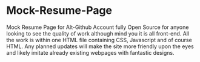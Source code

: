 # Mock-Resume-Page

Mock Resume Page for Alt-Github Account fully Open Source for anyone looking to see the quality of work although mind you it is all front-end. All the work is within one HTML file containing CSS, Javascript and of course HTML. Any planned updates will make the site more friendly upon the eyes and likely imitate already existing webpages with fantastic designs.
